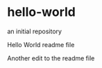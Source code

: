 hello-world
===========

an initial repository

Hello World readme file

Another edit to the readme file
